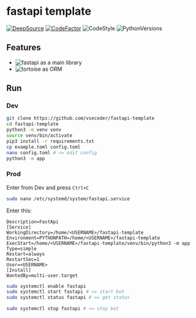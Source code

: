 # fastapi template

[![DeepSource](https://app.deepsource.com/gh/vsecoder/fastapi-template.svg/?label=active+issues&show_trend=true&token=SiAXmF7RvOQMQkOmh1xrhSlu)](https://app.deepsource.com/gh/vsecoder/fastapi-template/?ref=repository-badge)
[![CodeFactor](https://www.codefactor.io/repository/github/vsecoder/fastapi-template/badge)](https://www.codefactor.io/repository/github/vsecoder/fastapi-template)
![CodeStyle](https://img.shields.io/badge/code%20style-black-black)
![PythonVersions](https://img.shields.io/pypi/pyversions/aiogram)


## Features

* ![fastapi](https://img.shields.io/badge/last-fastapi-green) as a main library
* ![tortoise](https://img.shields.io/badge/last-tortoise-yellow) as ORM

## Run

### Dev

```bash
git clone https://github.com/vsecoder/fastapi-template
cd fastapi-template
python3 -m venv venv
source venv/bin/activate
pip3 install -r requirements.txt
cp example.toml config.toml
nano config.toml # <= edit config
python3 -m app
```

### Prod

Enter from Dev and press ```Ctrl+C```

```bash
sudo nano /etc/systemd/system/fastapi.service
```

Enter this:

```
Description=FastApi
[Service]
WorkingDirectory=/home/<USERNAME>/fastapi-template
Environment=PYTHONPATH=/home/<USERNAME>/fastapi-template
ExecStart=/home/<USERNAME>/fastapi-template/venv/bin/python3 -m app
Type=simple
Restart=always
RestartSec=1
User=<USERNAME>
[Install]
WantedBy=multi-user.target
```

```bash
sudo systemctl enable fastapi
sudo systemctl start fastapi # <= start bot
sudo systemctl status fastapi # <= get status

sudo systemctl stop fastapi # <= stop bot
```
